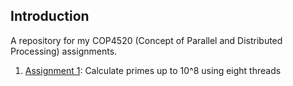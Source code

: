 ## Introduction
A repository for my COP4520 (Concept of Parallel and Distributed Processing) assignments.

1. [Assignment 1](https://github.com/cayb0rg/cop4520-assignments/tree/main/assignment-1-primes): Calculate primes up to 10^8 using eight threads
